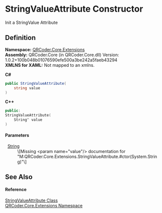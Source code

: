# StringValueAttribute Constructor


Init a StringValue Attribute



## Definition
**Namespace:** <a href="N_QRCoder_Core_Extensions.md">QRCoder.Core.Extensions</a>  
**Assembly:** QRCoder.Core (in QRCoder.Core.dll) Version: 1.0.2+100b048b01076590efe500a3be242a5faeb43294  
**XMLNS for XAML:** Not mapped to an xmlns.

**C#**
``` C#
public StringValueAttribute(
	string value
)
```
**C++**
``` C++
public:
StringValueAttribute(
	String^ value
)
```



#### Parameters
<dl><dt>  <a href="https://learn.microsoft.com/dotnet/api/system.string" target="_blank" rel="noopener noreferrer">String</a></dt><dd>\[Missing &lt;param name="value"/&gt; documentation for "M:QRCoder.Core.Extensions.StringValueAttribute.#ctor(System.String)"\]</dd></dl>

## See Also


#### Reference
<a href="T_QRCoder_Core_Extensions_StringValueAttribute.md">StringValueAttribute Class</a>  
<a href="N_QRCoder_Core_Extensions.md">QRCoder.Core.Extensions Namespace</a>  
